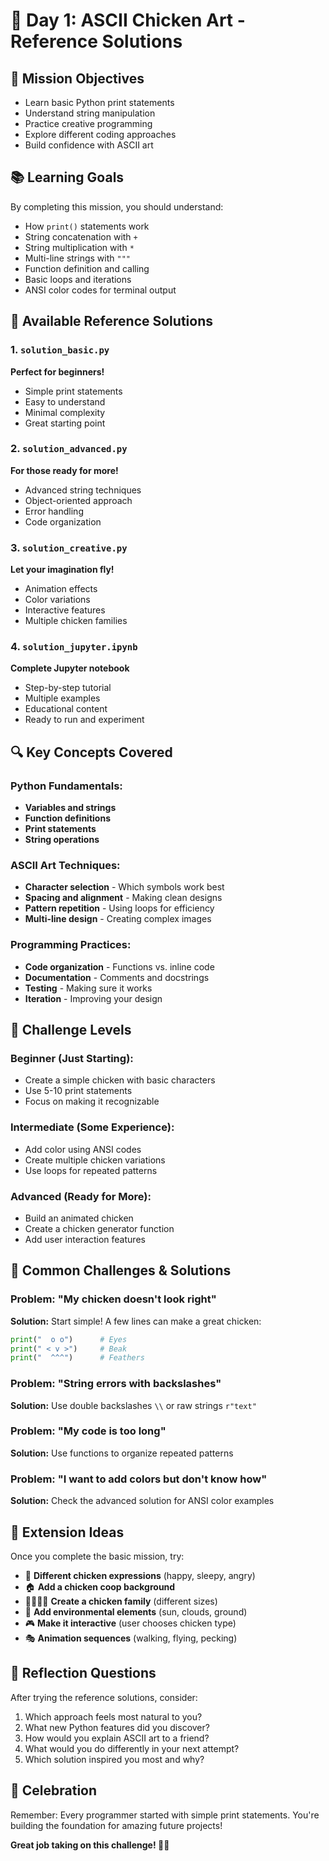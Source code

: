 # 🐔 Day 1: ASCII Chicken Art - Reference Solutions

## 🎯 Mission Objectives
- Learn basic Python print statements
- Understand string manipulation
- Practice creative programming
- Explore different coding approaches
- Build confidence with ASCII art

## 📚 Learning Goals
By completing this mission, you should understand:
- How `print()` statements work
- String concatenation with `+`
- String multiplication with `*`
- Multi-line strings with `"""`
- Function definition and calling
- Basic loops and iterations
- ANSI color codes for terminal output

## 🎨 Available Reference Solutions

### 1. `solution_basic.py`
**Perfect for beginners!**
- Simple print statements
- Easy to understand
- Minimal complexity
- Great starting point

### 2. `solution_advanced.py`
**For those ready for more!**
- Advanced string techniques
- Object-oriented approach
- Error handling
- Code organization

### 3. `solution_creative.py`
**Let your imagination fly!**
- Animation effects
- Color variations
- Interactive features
- Multiple chicken families

### 4. `solution_jupyter.ipynb`
**Complete Jupyter notebook**
- Step-by-step tutorial
- Multiple examples
- Educational content
- Ready to run and experiment

## 🔍 Key Concepts Covered

### Python Fundamentals:
- **Variables and strings**
- **Function definitions**
- **Print statements**
- **String operations**

### ASCII Art Techniques:
- **Character selection** - Which symbols work best
- **Spacing and alignment** - Making clean designs
- **Pattern repetition** - Using loops for efficiency
- **Multi-line design** - Creating complex images

### Programming Practices:
- **Code organization** - Functions vs. inline code
- **Documentation** - Comments and docstrings
- **Testing** - Making sure it works
- **Iteration** - Improving your design

## 🎯 Challenge Levels

### Beginner (Just Starting):
- Create a simple chicken with basic characters
- Use 5-10 print statements
- Focus on making it recognizable

### Intermediate (Some Experience):
- Add color using ANSI codes
- Create multiple chicken variations
- Use loops for repeated patterns

### Advanced (Ready for More):
- Build an animated chicken
- Create a chicken generator function
- Add user interaction features

## 🤔 Common Challenges & Solutions

### Problem: "My chicken doesn't look right"
**Solution:** Start simple! A few lines can make a great chicken:
```python
print("  o o")      # Eyes
print(" < v >")     # Beak
print("  ^^^")      # Feathers
```

### Problem: "String errors with backslashes"
**Solution:** Use double backslashes `\\` or raw strings `r"text"`

### Problem: "My code is too long"
**Solution:** Use functions to organize repeated patterns

### Problem: "I want to add colors but don't know how"
**Solution:** Check the advanced solution for ANSI color examples

## 🚀 Extension Ideas

Once you complete the basic mission, try:
- 🎨 **Different chicken expressions** (happy, sleepy, angry)
- 🏠 **Add a chicken coop background**
- 👨‍👩‍👧‍👦 **Create a chicken family** (different sizes)
- 🌅 **Add environmental elements** (sun, clouds, ground)
- 🎮 **Make it interactive** (user chooses chicken type)
- 🎭 **Animation sequences** (walking, flying, pecking)

## 📝 Reflection Questions

After trying the reference solutions, consider:
1. Which approach feels most natural to you?
2. What new Python features did you discover?
3. How would you explain ASCII art to a friend?
4. What would you do differently in your next attempt?
5. Which solution inspired you most and why?

## 🎉 Celebration

Remember: Every programmer started with simple print statements. You're building the foundation for amazing future projects!

**Great job taking on this challenge! 🐔✨**